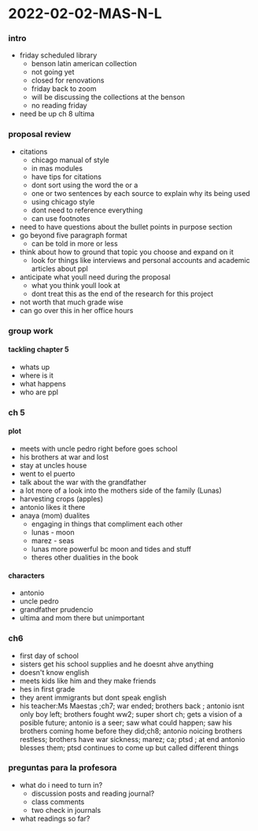 # 2022-02-02-MAS-N-L
### intro
- friday scheduled library
  - benson latin american collection
  - not going yet
  - closed for renovations
  - friday back to zoom
  - will be discussing the collections at the benson
  - no reading friday
- need be up ch 8 ultima

### proposal review
- citations
  - chicago manual of style
  - in mas modules
  - have tips for citations
  - dont sort using the word the or a 
  - one or two sentences by each source to explain why its being used
  - using chicago style
  - dont need to reference everything
  - can use footnotes
- need to have questions about the bullet points in purpose section
- go beyond five paragraph format
  - can be told in more or less
- think about how to ground that topic you choose and expand on it 
  - look for things like interviews and personal accounts and academic articles about ppl
- anticipate what youll need during the proposal
  - what you think youll look at 
  - dont treat this as the end of the research for this project
- not worth that much grade wise
- can go over this in her office hours

### group work
<!--will not go over the readings after each class session-->
#### tackling chapter 5 
- whats up 
- where is it 
- what happens
- who are ppl

### ch 5

#### plot
- meets with uncle pedro right before goes school
- his brothers at war and lost
- stay at uncles house
- went to el puerto
- talk about the war with the grandfather
- a lot more of a look into the mothers side of the family (Lunas)
- harvesting crops (apples)
- antonio likes it there
- anaya (mom) dualites
  - engaging in things that compliment each other 
  - lunas - moon
  - marez - seas
  - lunas more powerful bc moon and tides and stuff
  - theres other dualities in the book

#### characters
- antonio
- uncle pedro
- grandfather prudencio
- ultima and mom there but unimportant

### ch6
- first day of school
- sisters get his school supplies and he doesnt ahve anything
- doesn't know english
- meets kids like him and they make friends
- hes in first grade
- they arent immigrants but dont speak english
- his teacher:Ms Maestas 
;ch7; war ended; brothers back ; antonio isnt only boy left; brothers fought ww2; super short ch; gets a vision of  a posible future; antonio is a seer;  saw what could happen;  saw his brothers coming home before they did;ch8; antonio noicing brothers restless; brothers have war sickness;  marez;  ca;  ptsd ; at end antonio blesses them; ptsd continues to come up but called different things

### preguntas para la profesora
- what do i need to turn in?
  - discussion posts and reading journal?
  - class comments
  - two check in journals
- what readings so far?
